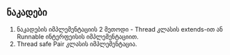 ## ნაკადები

1. ნაკადების იმპლემენტაციის 2 მეთოდი - Thread კლასის extends-ით ან Runnable ინტერფეისის იმპლემენტაციით.
2. Thread safe Pair კლასის იმპლემენტაცია.